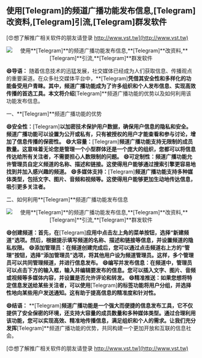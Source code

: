 ## **使用**[Telegram]**的频道广播功能发布信息,**[Telegram]**改资料,**[Telegram]**引流,**[Telegram]**群发软件**

[😍想了解推广相关软件的朋友请登录 http://www.vst.tw](http://www.vst.tw)

 <center><img src="https://vst.tw/MP4/tuiguang/png/1.png" alt="使用**[Telegram]**的频道广播功能发布信息,**[Telegram]**改资料,**[Telegram]**引流,**[Telegram]**群发软件"></center>

**😄导语：**
随着信息技术的迅猛发展，社交媒体已经成为人们获取信息、传播观点的重要渠道。在众多社交媒体平台中，**[Telegram]**凭借其安全性和多样化的功能备受用户青睐。其中，频道广播功能成为了许多组织和个人发布信息、实现高效传播的首选工具。本文将介绍**[Telegram]**频道广播功能的优势以及如何利用该功能发布信息。

一、**[Telegram]**频道广播功能的优势

**😄安全性：**[Telegram]**以加密技术保护用户数据，确保用户信息的隐私和安全。频道广播功能可以设置为公开或私有，只有被授权的用户才能查看和参与讨论，增加了信息传播的保密性。**
**😄大容量：**[Telegram]**频道广播功能支持无限制的成员数量。这意味着无论您是管理一个小型群体还是一个庞大的组织，您都可以将信息传达给所有关注者，不需要担心人数限制的问题。**
**😄可定制性：频道广播功能允许管理员自定义频道的名称、描述和链接。这使得用户能够通过搜索引擎更容易地找到并加入感兴趣的频道。**
**😄多媒体支持：**[Telegram]**频道广播功能支持多种媒体类型，包括文字、图片、音频和视频等。这使得用户能够更加生动地传达信息，吸引更多关注者。**

二、如何利用**[Telegram]**频道广播功能发布信息

 <center><img src="https://vst.tw/MP4/tuiguang/png/4.png" alt="使用**[Telegram]**的频道广播功能发布信息,**[Telegram]**改资料,**[Telegram]**引流,**[Telegram]**群发软件"></center>

**😄创建频道：首先，在**[Telegram]**应用中点击左上角的菜单按钮，选择“新建频道”选项。然后，根据提示填写频道的名称、描述和链接等信息，并设置频道的隐私权限。**
**😄添加管理员：在频道创建完成后，您可以通过点击频道右上方的“管理”按钮，选择“添加管理员”选项，将其他用户设为频道管理员。这样，多个管理员可以共同管理频道，并进行信息发布。**
**😄编写并发布信息：在频道中，管理员可以点击下方的输入框，输入并编辑要发布的信息。您可以插入文字、图片、音频或视频等多媒体内容，并设置是否允许评论和转发。**
**😄精准推送：如果您想将特定信息发送给某些关注者，可以使用**[Telegram]**的标签功能将用户分组，并选择性地向某些用户发送通知。这有助于提高信息的精准度和针对性。**

**😄结语：**
**[Telegram]**频道广播功能是一个强大而便捷的信息发布工具，它不仅提供了安全保密的环境，还支持大容量的成员数量和多种媒体类型。通过合理利用该功能，您可以实现高效、精准地传播信息，满足组织和个人的需求。让我们充分发挥**[Telegram]**频道广播功能的优势，共同构建一个更加开放和互联的信息社会。

[😍想了解推广相关软件的朋友请登录 http://www.vst.tw](http://www.vst.tw)



